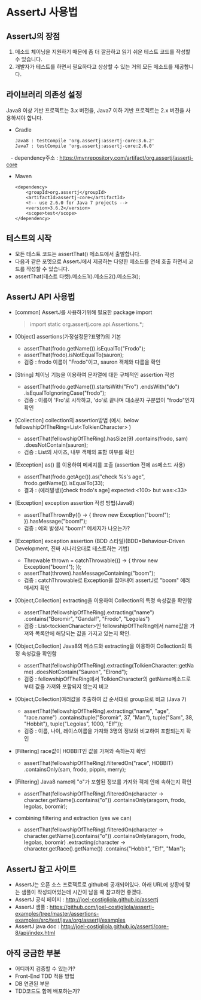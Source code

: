# AssertJ 사용법

## AssertJ의 장점
1. 메소드 체이닝을 지원하기 때문에 좀 더 깔끔하고 읽기 쉬운 테스트 코드를 작성할 수 있습니다.
2. 개발자가 테스트를 하면서 필요하다고 상상할 수 있는 거의 모든 메소드를 제공합니다.

## 라이브러리 의존성 설정
Java8 이상 기반 프로젝트는 3.x 버전을, Java7 이하 기반 프로젝트는 2.x 버전을 사용하셔야 합니다.
    
*  Gradle
    ```
    Java8 : testCompile 'org.assertj:assertj-core:3.6.2'
    Java7 : testCompile 'org.assertj:assertj-core:2.6.0'
    ```
    - dependency주소 : https://mvnrepository.com/artifact/org.assertj/assertj-core 
*  Maven
    ```
    <dependency>
        <groupId>org.assertj</groupId>
        <artifactId>assertj-core</artifactId>
        <!-- use 2.6.0 for Java 7 projects -->
        <version>3.6.2</version>
        <scope>test</scope>
    </dependency>                 
    ```
    
## 테스트의 시작
* 모든 테스트 코드는 assertThat() 메소드에서 출발합니다.
* 다음과 같은 포멧으로 AssertJ에서 제공하는 다양한 메소드를 연쇄 호출 하면서 코드를 작성할 수 있습니다.
* assertThat(테스트 타켓).메소드1().메소드2().메소드3();

## AssertJ API 사용법
* [common] AssertJ를 사용하기위해 필요한 package import
    >import static org.assertj.core.api.Assertions.*; 

* [Object] assertions(가정설정문?표명?)의 기본 
    * assertThat(frodo.getName()).isEqualTo("Frodo"); 
    * assertThat(frodo).isNotEqualTo(sauron); 
    * 검증 : frodo 이름이 "Frodo"이고, sauron 객체와 다름을 확인

* [String] 체이닝 기능을 이용하여 문자열에 대한 구체적인 assertion 작성 
    * assertThat(frodo.getName()).startsWith("Fro") .endsWith("do") .isEqualToIgnoringCase("frodo");
    * 검증 : 이름이 'Fro'로 시작하고, 'do'로 끝나며 대소문자 구분없이 "frodo"인지 확인

* [Collection] collection의 assertion방법 (예시. below fellowshipOfTheRing=List\<TolkienCharacter\> )
    * assertThat(fellowshipOfTheRing).hasSize(9) .contains(frodo, sam) .doesNotContain(sauron);
    * 검증 : List의 사이즈, 내부 객체의 포함 여부를 확인 
    
* [Exception] as() 를 이용하여 메세지를 표출 (assertion 전에 as메소드 사용)
    * assertThat(frodo.getAge()).as("check %s's age", frodo.getName()).isEqualTo(33);
    * 결과 : (에러발생)[check frodo's age] expected:<100> but was:<33>

* [Exception] exception assertion 작성 방법(Java8)
    * assertThatThrownBy(() -> { throw new Exception("boom!"); }).hasMessage("boom!");
    * 검증 : 예외 발생시 "boom!" 메세지가 나오는가?

* [Exception] exception assertion (BDD 스타일)(BDD=Behaviour-Driven Development, 진짜 시나리오대로 테스트하는 기법)
    * Throwable thrown = catchThrowable(() -> { throw new Exception("boom!"); }); 
    * assertThat(thrown).hasMessageContaining("boom"); 
    * 검증 : catchThrowable로 Exception을 잡아내어 assertJ로 "boom" 에러 메세지 확인

* [Object,Collection] extracting을 이용하여 Collection의 특정 속성값을 확인함 
    * assertThat(fellowshipOfTheRing).extracting("name") .contains("Boromir", "Gandalf", "Frodo", "Legolas")
    * 검증 : List\<tockienCharacter\>인 fellowshipOfTheRing에서 name값을 가져와 목록안에 해당되는 값을 가지고 있는지 확인. 

* [Object,Collection] Java8의 메소드와 extracting을 이용하여 Collection의 특정 속성값을 확인함 
    * assertThat(fellowshipOfTheRing).extracting(TolkienCharacter::getName) .doesNotContain("Sauron", "Elrond"); 
    * 검증 : fellowshipOfTheRing에서 TolkienCharacter의 getName메소드로부터 값을 가져와 포함되지 않는지 비교

* [Object,Collection]여러값을 추출하여 값 순서대로 group으로 비교 (Java 7) 
    * assertThat(fellowshipOfTheRing).extracting("name", "age", "race.name") .contains(tuple("Boromir", 37, "Man"), tuple("Sam", 38, "Hobbit"), tuple("Legolas", 1000, "Elf"));
    * 검증 : 이름, 나이, 레이스이름을 가져와 3명의 정보와 비교하여 포함되는지 확인 

* [Filtering] race값이 HOBBIT인 값을 가져와 속하는지 확인
    * assertThat(fellowshipOfTheRing).filteredOn("race", HOBBIT) .containsOnly(sam, frodo, pippin, merry); 

* [Filtering] Java8 name에 "o"가 포함된 정보를 가져와 객체 안에 속하는지 확인
    * assertThat(fellowshipOfTheRing).filteredOn(character -> character.getName().contains("o")) .containsOnly(aragorn, frodo, legolas, boromir); 

* combining filtering and extraction (yes we can) 
    * assertThat(fellowshipOfTheRing).filteredOn(character -> character.getName().contains("o")) .containsOnly(aragorn, frodo, legolas, boromir) .extracting(character -> character.getRace().getName()) .contains("Hobbit", "Elf", "Man"); 

## AssertJ 참고 사이트
* AssertJ는 오픈 소스 프로젝트로 github에 공개되어있다. 아래 URL에 상황에 맞는 샘플이 작성되어있는데 시간이 남을 때 참고하면 좋겠다.
* AssertJ 공식 페이지 : http://joel-costigliola.github.io/assertj
* AssertJ 샘플 : https://github.com/joel-costigliola/assertj-examples/tree/master/assertions-examples/src/test/java/org/assertj/examples
* AssertJ java doc : http://joel-costigliola.github.io/assertj/core-8/api/index.html

## 아직 궁금한 부분
* 어디까지 검증할 수 있는가?
* Front-End TDD 적용 방법
* DB 연관된 부분
* TDD코드도 함께 배포하는가?
